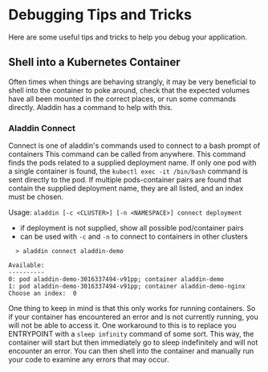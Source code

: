 # Debugging Tips and Tricks

Here are some useful tips and tricks to help you debug your application.

## Shell into a Kubernetes Container
Often times when things are behaving strangly, it may be very beneficial to shell into the container to poke around, check that the expected volumes have all been mounted in the correct places, or run some commands directly. Aladdin has a command to help with this. 

### Aladdin Connect
Connect is one of aladdin's commands used to connect to a bash prompt of containers
This command can be called from anywhere.
This command finds the pods related to a supplied deployment name. If only one pod with a single container is found, the `kubectl exec -it /bin/bash` command is sent directly to the pod.
If multiple pods-container pairs are found that contain the supplied deployment name, they are all listed, and an index must be chosen. 


Usage: `aladdin [-c <CLUSTER>] [-n <NAMESPACE>] connect deployment`
- if deployment is not supplied, show all possible pod/container pairs
- can be used with `-c` and `-n` to connect to containers in other clusters

```
  > aladdin connect aladdin-demo

Available:
----------
0: pod aladdin-demo-3016337494-v91pp; container aladdin-demo
1: pod aladdin-demo-3016337494-v91pp; container aladdin-demo-nginx
Choose an index:  0
```
One thing to keep in mind is that this only works for running containers. So if your container has encountered an error and is not currently running, you will not be able to access it. One workaround to this is to replace you ENTRYPOINT with a `sleep infinity` command of some sort. This way, the container will start but then immediately go to sleep indefinitely and will not encounter an error. You can then shell into the container and manually run your code to examine any errors that may occur.

